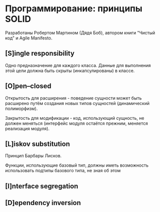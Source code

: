# Программирование: принципы SOLID

Разработаны Робертом Мартином (Дядя Боб), автором книги "Чистый код" и Agile Manifesto.

## \[S\]ingle responsibility

Одно предназначение для каждого класса. Данные для выполнения этой цели должна быть скрыты (инкапсулированы) в классе.

## \[O\]pen–closed

Открытость для расширения - поведение сущности может быть расширено путём создания новых типов сущностей (динамический полиморфизм).

Закрытость для модификации - код, использующий сущность, не должен меняться (интерфейс модуля остаётся прежним, меняется реализация модуля).

## \[L\]iskov substitution

Принцип Барбары Лисков.

Функции, использующие базовый тип, должны иметь возможность использовать подтипы базового типа, не зная об этом

## \[I\]nterface segregation

## \[D\]ependency inversion

